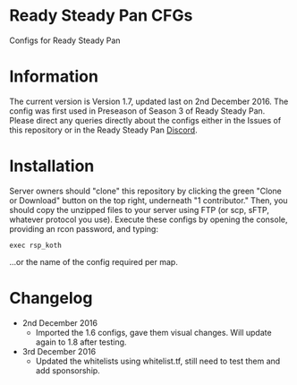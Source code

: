 # Ready Steady Pan CFGs
Configs for Ready Steady Pan

# Information

The current version is Version 1.7, updated last on 2nd December 2016. The config was first used in Preseason of Season 3 of Ready Steady Pan. Please direct any queries directly about the configs either in the Issues of this repository or in the Ready Steady Pan [Discord](https://steamcommunity.com/linkfilter/?url=http://discord.gg/2Jzr43T).

# Installation

Server owners should "clone" this repository by clicking the green "Clone or Download" button on the top right, underneath "1 contributor." Then, you should copy the unzipped files to your server using FTP (or scp, sFTP, whatever protocol you use). Execute these configs by opening the console, providing an rcon password, and typing:

```
exec rsp_koth
```

...or the name of the config required per map.

# Changelog

- 2nd December 2016
  - Imported the 1.6 configs, gave them visual changes. Will update again to 1.8 after testing.
- 3rd December 2016
  - Updated the whitelists using whitelist.tf, still need to test them and add sponsorship.
